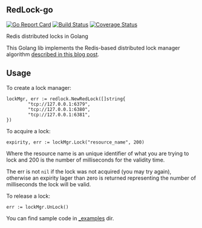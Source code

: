 ## RedLock-go

[![Go Report Card](https://goreportcard.com/badge/github.com/amyangfei/redlock-go)](https://goreportcard.com/report/github.com/amyangfei/redlock-go)
[![Build Status](https://travis-ci.org/amyangfei/redlock-go.svg?branch=master)](https://travis-ci.org/amyangfei/redlock-go)
[![Coverage Status](https://coveralls.io/repos/github/amyangfei/redlock-go/badge.svg?branch=master)](https://coveralls.io/github/amyangfei/redlock-go?branch=master)

Redis distributed locks in Golang

This Golang lib implements the Redis-based distributed lock manager algorithm [described in this blog post](http://antirez.com/news/77).

## Usage

To create a lock manager:

    lockMgr, err := redlock.NewRedLock([]string{
            "tcp://127.0.0.1:6379",
            "tcp://127.0.0.1:6380",
            "tcp://127.0.0.1:6381",
    })

To acquire a lock:

    expirity, err := lockMgr.Lock("resource_name", 200)

Where the resource name is an unique identifier of what you are trying to lock and 200 is the number of milliseconds for the validity time.

The err is not `nil` if the lock was not acquired (you may try again),
otherwise an expirity lager than zero is returned representing the number of milliseconds the lock will be valid.

To release a lock:

    err := lockMgr.UnLock()

You can find sample code in [_examples](./_examples) dir.
